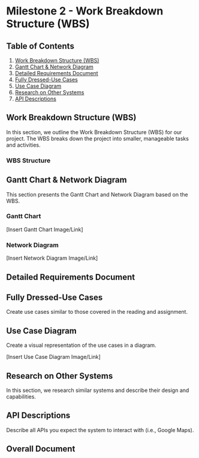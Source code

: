 # Milestone 2 - Work Breakdown Structure (WBS)

## Table of Contents

1. [Work Breakdown Structure (WBS)](#work-breakdown-structure-wbs)
2. [Gantt Chart & Network Diagram](#gantt-chart--network-diagram)
3. [Detailed Requirements Document](#detailed-requirements-document)
4. [Fully Dressed-Use Cases](#fully-dressed-use-cases)
5. [Use Case Diagram](#use-case-diagram)
6. [Research on Other Systems](#research-on-other-systems)
7. [API Descriptions](#api-descriptions)

## Work Breakdown Structure (WBS)

In this section, we outline the Work Breakdown Structure (WBS) for our project. The WBS breaks down the project into smaller, manageable tasks and activities.

### WBS Structure



## Gantt Chart & Network Diagram

This section presents the Gantt Chart and Network Diagram based on the WBS.

### Gantt Chart

[Insert Gantt Chart Image/Link]

### Network Diagram

[Insert Network Diagram Image/Link]

## Detailed Requirements Document


## Fully Dressed-Use Cases

Create use cases similar to those covered in the reading and assignment.


## Use Case Diagram

Create a visual representation of the use cases in a diagram.

[Insert Use Case Diagram Image/Link]

## Research on Other Systems

In this section, we research similar systems and describe their design and capabilities.


## API Descriptions

Describe all APIs you expect the system to interact with (i.e., Google Maps).


## Overall Document

